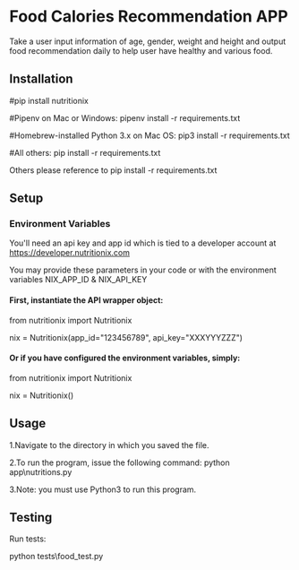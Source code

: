 # Food Calories Recommendation APP
Take a user input information of age, gender, weight and height and output food recommendation daily to help user have healthy and various food.
## Installation
 #pip install nutritionix
 
 #Pipenv on Mac or Windows:
pipenv install -r requirements.txt

#Homebrew-installed Python 3.x on Mac OS:
pip3 install -r requirements.txt

#All others:
pip install -r requirements.txt

Others please reference to pip install -r requirements.txt

## Setup
### Environment Variables
 You'll need an api key and app id which is tied to a developer account at https://developer.nutritionix.com
 
 You may provide these parameters in your code or with the environment variables NIX_APP_ID & NIX_API_KEY


#### First, instantiate the API wrapper object:
from nutritionix import Nutritionix

nix = Nutritionix(app_id="123456789", api_key="XXXYYYZZZ")
#### Or if you have configured the environment variables, simply:
from nutritionix import Nutritionix

nix = Nutritionix()

## Usage
 1.Navigate to the directory in which you saved the file.
 
 2.To run the program, issue the following command: python app\nutritions.py
 
 3.Note: you must use Python3 to run this program.

## Testing
Run tests:

python tests\food_test.py

